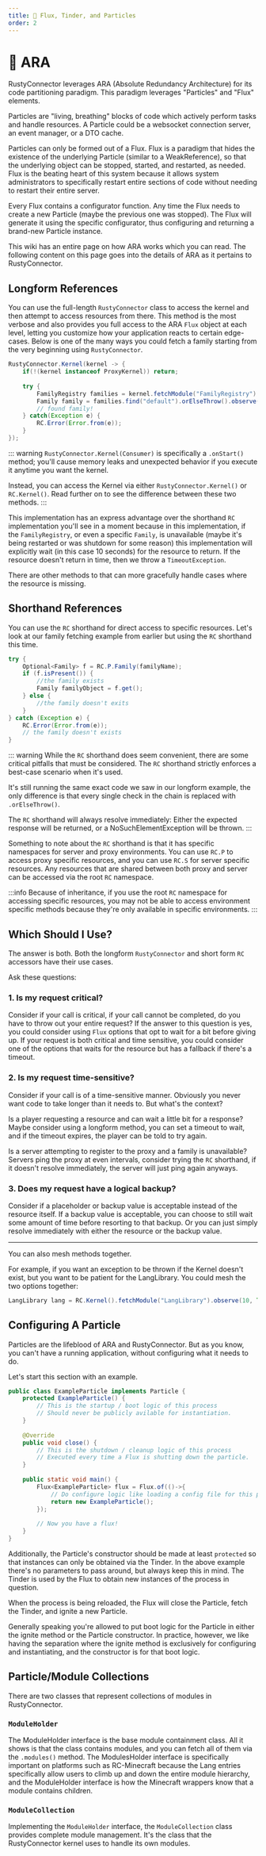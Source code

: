 ```yaml
---
title: 🛜 Flux, Tinder, and Particles
order: 2
---
```


# 🛜 ARA

RustyConnector leverages ARA (Absolute Redundancy Architecture) for its code partitioning paradigm.
This paradigm leverages "Particles" and "Flux" elements.

Particles are "living, breathing" blocks of code which actively perform tasks and handle resources.
A Particle could be a websocket connection server, an event manager, or a DTO cache.

Particles can only be formed out of a Flux.
Flux is a paradigm that hides the existence of the underlying Particle (similar to a WeakReference), so that the underlying object can be stopped, started, and restarted, as needed.
Flux is the beating heart of this system because it allows system administrators to specifically restart entire sections of code without needing to restart their entire server.

Every Flux contains a configurator function.
Any time the Flux needs to create a new Particle (maybe the previous one was stopped). The Flux will generate it using the specific configurator, thus configuring and returning a brand-new Particle instance.

This wiki has an entire page on how ARA works which you can read. The following content on this page goes into the details of ARA as it pertains to RustyConnector.

## Longform References
You can use the full-length `RustyConnector` class to access the kernel and then attempt to access resources from there.
This method is the most verbose and also provides you full access to the ARA `Flux` object at each level, letting you customize
how your application reacts to certain edge-cases.
Below is one of the many ways you could fetch a family starting from the very beginning using `RustyConnector`.
```java
RustyConnector.Kernel(kernel -> {
    if(!(kernel instanceof ProxyKernel)) return;
    
    try {
        FamilyRegistry families = kernel.fetchModule("FamilyRegistry").observe(10, TimeUnit.SECONDS);
        Family family = families.find("default").orElseThrow().observe(10, TimeUnit.SECONDS);
        // found family!
    } catch(Exception e) {
        RC.Error(Error.from(e));
    }
});
```
::: warning
`RustyConnector.Kernel(Consumer)` is specifically a `.onStart()` method;
you'll cause memory leaks and unexpected behavior if you execute it anytime you want the kernel.

Instead, you can access the Kernel via either `RustyConnector.Kernel()` or `RC.Kernel()`.
Read further on to see the difference between these two methods.
:::

This implementation has an express advantage over the shorthand `RC` implementation you'll see in a moment
because in this implementation, if the `FamilyRegistry`, or even a specific `Family`, is unavailable (maybe it's being restarted or was shutdown for some reason)
this implementation will explicitly wait (in this case 10 seconds) for the resource to return.
If the resource doesn't return in time, then we throw a `TimeoutException`.

There are other methods to that can more gracefully handle cases where the resource is missing.

## Shorthand References

You can use the `RC` shorthand for direct access to specific resources.
Let's look at our family fetching example from earlier but using the `RC` shorthand this time.

```java
try {
    Optional<Family> f = RC.P.Family(familyName);
    if (f.isPresent()) {
        //the family exists
        Family familyObject = f.get();
    } else {
        //the family doesn't exits
    }
} catch (Exception e) {
    RC.Error(Error.from(e));
    // the family doesn't exists
}
```

::: warning
While the `RC` shorthand does seem convenient, there are some critical pitfalls that must be considered.
The `RC` shorthand strictly enforces a best-case scenario when it's used.

It's still running the same exact code we saw in our longform example, the only difference is that every single check in the chain is replaced with `.orElseThrow()`.

The `RC` shorthand will always resolve immediately: Either the expected response will be returned, or a NoSuchElementException will be thrown.
:::

Something to note about the `RC` shorthand is that it has specific namespaces for server and proxy environments.
You can use `RC.P` to access proxy specific resources, and you can use `RC.S` for server specific resources.
Any resources that are shared between both proxy and server can be accessed via the root `RC` namespace.

:::info
Because of inheritance, if you use the root `RC` namespace for accessing specific resources,
you may not be able to access environment specific methods because they're only available in specific environments.
:::

## Which Should I Use?
The answer is both.
Both the longform `RustyConnector` and short form `RC` accessors have their use cases.

Ask these questions:

### 1. Is my request critical?
Consider if your call is critical, if your call cannot be completed, do you have to throw out your entire request?
If the answer to this question is yes, you could consider using `Flux` options that opt to wait for a bit before giving up.
If your request is both critical and time sensitive, you could consider one of the options that waits for the resource but has a fallback if there's a timeout.

### 2. Is my request time-sensitive?
Consider if your call is of a time-sensitive manner.
Obviously you never want code to take longer than it needs to.
But what's the context?

Is a player requesting a resource and can wait a little bit for a response? Maybe consider using a longform method, you can set a timeout to wait, and if the timeout expires, the player can be told to try again.

Is a server attempting to register to the proxy and a family is unavailable? Servers ping the proxy at even intervals, consider trying the `RC` shorthand, if it doesn't resolve immediately, the server will just ping again anyways.

### 3. Does my request have a logical backup?
Consider if a placeholder or backup value is acceptable instead of the resource itself.
If a backup value is acceptable, you can choose to still wait some amount of time before resorting to that backup.
Or you can just simply resolve immediately with either the resource or the backup value.

-----

You can also mesh methods together.

For example, if you want an exception to be thrown if the Kernel doesn't exist, but you want to be patient for the LangLibrary.
You could mesh the two options together:
```java
LangLibrary lang = RC.Kernel().fetchModule("LangLibrary").observe(10, TimeUnit.SECONDS);
```

## Configuring A Particle
Particles are the lifeblood of ARA and RustyConnector.
But as you know, you can't have a running application, without configuring what it needs to do.

Let's start this section with an example.

```java
public class ExampleParticle implements Particle {
    protected ExampleParticle() {
        // This is the startup / boot logic of this process
        // Should never be publicly avilable for instantiation.
    }
    
    @Override
    public void close() {
        // This is the shutdown / cleanup logic of this process
        // Executed every time a Flux is shutting down the particle.
    }
    
    public static void main() {
        Flux<ExampleParticle> flux = Flux.of(()->{
            // Do configure logic like loading a config file for this particle.
            return new ExampleParticle();
        });
        
        // Now you have a flux!
    }
}
```

Additionally, the Particle's constructor should be made at least `protected` so that instances can only be obtained via the Tinder.
In the above example there's no parameters to pass around, but always keep this in mind.
The Tinder is used by the Flux to obtain new instances of the process in question.

When the process is being reloaded, the Flux will close the Particle, fetch the Tinder, and ignite a new Particle.

Generally speaking you're allowed to put boot logic for the Particle in either the ignite method or the Particle constructor.
In practice, however, we like having the separation where the ignite method is exclusively for configuring and instantiating,
and the constructor is for that boot logic.

## Particle/Module Collections
There are two classes that represent collections of modules in RustyConnector.

### `ModuleHolder`
The ModuleHolder interface is the base module containment class.
All it shows is that the class contains modules, and you can fetch all of them via the `.modules()` method.
The ModulesHolder interface is specifically important on platforms such as RC-Minecraft because the Lang entries
specifically allow users to climb up and down the entire module hierarchy, and the ModuleHolder interface is how the Minecraft
wrappers know that a module contains children.

### `ModuleCollection`
Implementing the `ModuleHolder` interface, the `ModuleCollection` class provides complete module management.
It's the class that the RustyConnector kernel uses to handle its own modules.
